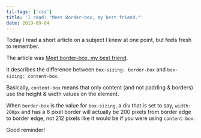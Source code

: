 ```yaml
---
til-tags: ['css']
title: 'I read: "Meet Border-box, my best friend."'
date: 2019-09-04
---
```


Today I read a short article on a subject I knew at one point, but feels fresh to remember. 

The article was [Meet border-box, my best friend](https://dev.to/ameseee/meet-border-box-my-best-friend-a56).

It describes the difference between `box-sizing: border-box` and `box-sizing: content-box`. 

Basically, `content-box` means that only content (and not padding & borders) use the height & width values on the element. 

When `border-box` is the value for `box-sizing`, a div that is set to say, `width: 200px` and has a 6 pixel border will actually be 200 pixels from border edge to border edge, not 212 pixels like it would be if you were using `content-box`. 

Good reminder! 